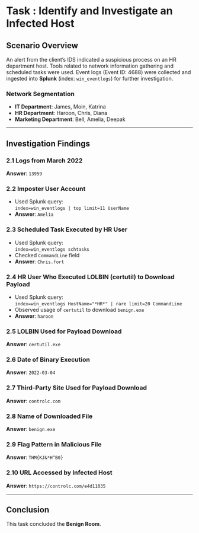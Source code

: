 # Task : Identify and Investigate an Infected Host

## Scenario Overview
An alert from the client’s IDS indicated a suspicious process on an HR department host. Tools related to network information gathering and scheduled tasks were used. Event logs (Event ID: 4688) were collected and ingested into **Splunk** (index: `win_eventlogs`) for further investigation.

### Network Segmentation
- **IT Department**: James, Moin, Katrina  
- **HR Department**: Haroon, Chris, Diana  
- **Marketing Department**: Bell, Amelia, Deepak
 
---

## Investigation Findings

### 2.1 Logs from March 2022
**Answer**: `13959`

### 2.2 Imposter User Account
- Used Splunk query:  
  `index=win_eventlogs | top limit=11 UserName`
- **Answer**: `Amel1a`

### 2.3 Scheduled Task Executed by HR User
- Used Splunk query:  
  `index=win_eventlogs schtasks`
- Checked `CommandLine` field
- **Answer**: `Chris.fort`

### 2.4 HR User Who Executed LOLBIN (certutil) to Download Payload
- Used Splunk query:  
  `index=win_eventlogs HostName="*HR*" | rare limit=20 CommandLine`
- Observed usage of `certutil` to download `benign.exe`
- **Answer**: `haroon`

### 2.5 LOLBIN Used for Payload Download
**Answer**: `certutil.exe`

### 2.6 Date of Binary Execution
**Answer**: `2022-03-04`

### 2.7 Third-Party Site Used for Payload Download
**Answer**: `controlc.com`

### 2.8 Name of Downloaded File
**Answer**: `benign.exe`

### 2.9 Flag Pattern in Malicious File
**Answer**: `THM{KJ&*H^B0}`

### 2.10 URL Accessed by Infected Host
**Answer**: `https://controlc.com/e4d11035`

---

## Conclusion
This task concluded the **Benign Room**.
